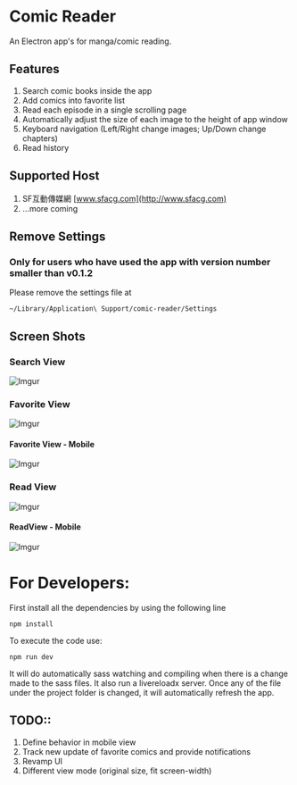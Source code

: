 # Comic Reader
An Electron app's for manga/comic reading.

## Features
1. Search comic books inside the app
2. Add comics into favorite list
3. Read each episode in a single scrolling page
4. Automatically adjust the size of each image to the height of app window
5. Keyboard navigation (Left/Right change images; Up/Down change chapters)
6. Read history

## Supported Host 
1. SF互動傳媒網 [www.sfacg.com](http://www.sfacg.com)
2. ...more coming

## Remove Settings
### Only for users who have used the app with version number smaller than v0.1.2
Please remove the settings file at

```
~/Library/Application\ Support/comic-reader/Settings
```


## Screen Shots
### Search View
![Imgur](http://i.imgur.com/Kih19di.png)
### Favorite View
![Imgur](http://i.imgur.com/FSrtzUN.png)
#### Favorite View - Mobile
![Imgur](http://i.imgur.com/XKKOvyK.png)
### Read View
![Imgur](http://i.imgur.com/55WXUia.png)
#### ReadView - Mobile
![Imgur](http://i.imgur.com/shPfT2s.png)


# For Developers:
First install all the dependencies by using the following line

```
npm install
```

To execute the code use:
```
npm run dev
```
It will do automatically sass watching and compiling when there is a change made
to the sass files. It also run a livereloadx server. Once any of the file under 
the project folder is changed, it will automatically refresh the app.



## TODO::
1. Define behavior in mobile view
1. Track new update of favorite comics and provide notifications
2. Revamp UI
3. Different view mode (original size, fit screen-width)

